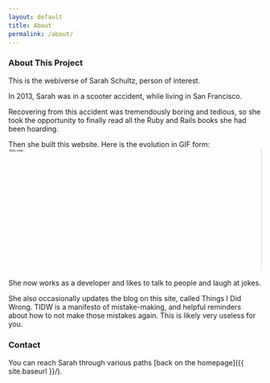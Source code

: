 ```yaml
---
layout: default
title: About
permalink: /about/
---
```


### About This Project

This is the webiverse of Sarah Schultz, person of interest.

In 2013, Sarah was in a scooter accident, while living in San Francisco.

Recovering from this accident was tremendously boring and tedious, so she took the opportunity to finally read all the Ruby and Rails books she had been hoarding.

Then she built this website.  Here is the evolution in GIF form:
![dumb](/images/swaggerallday.gif)

She now works as a developer and likes to talk to people and laugh at jokes.

She also occasionally updates the blog on this site, called Things I Did Wrong.  TIDW is a manifesto of mistake-making, and helpful reminders about how to not make those mistakes again.  This is likely very useless for you.

### Contact

You can reach Sarah through various paths [back on the homepage]({{ site.baseurl }}/).
